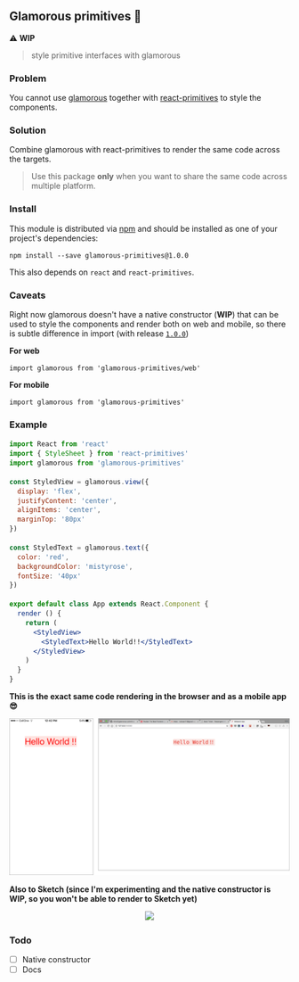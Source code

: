## Glamorous primitives 💄 
️️⚠  **WIP**

> style primitive interfaces with glamorous

### Problem 

You cannot use [glamorous](https://github.com/paypal/glamorous) together with [react-primitives](https://github.com/lelandrichardson/react-primitives) to style the components.

### Solution

Combine glamorous with react-primitives to render the same code across the targets.

> Use this package **only** when you want to share the same code across multiple platform.

### Install

This module is distributed via [npm](npmjs.com) and should be installed as one of your project's dependencies:

```
npm install --save glamorous-primitives@1.0.0
```

This also depends on `react` and `react-primitives`.

### Caveats 

Right now glamorous doesn't have a native constructor (**WIP**) that can be used to style the components and render both on web and mobile, so there is subtle difference in import (with release [`1.0.0`](https://github.com/nitin42/glamorous-primitives/releases/tag/1.0.0))

**For web**

```
import glamorous from 'glamorous-primitives/web'
```

**For mobile**

```
import glamorous from 'glamorous-primitives'
```


### Example 

```jsx
import React from 'react'
import { StyleSheet } from 'react-primitives'
import glamorous from 'glamorous-primitives'

const StyledView = glamorous.view({
  display: 'flex',
  justifyContent: 'center',
  alignItems: 'center',
  marginTop: '80px'
})

const StyledText = glamorous.text({
  color: 'red',
  backgroundColor: 'mistyrose',
  fontSize: '40px'
})

export default class App extends React.Component {
  render () {
    return (
      <StyledView>
        <StyledText>Hello World!!</StyledText>
      </StyledView>
    )
  }
}

```

**This is the exact same code rendering in the browser and as a mobile app 😎**

<p align="center">
<img src="./Primitives.png" />
</p>

**Also to Sketch (since I'm experimenting and the native constructor is WIP, so you won't be able to render to Sketch yet)**
<p align="center">
<img src="https://i.gyazo.com/902c9d20818cd7bac37fac5efcf1d202.gif" />
</p>

### Todo

- [ ] Native constructor
- [ ] Docs
